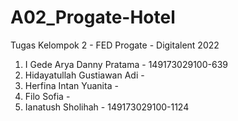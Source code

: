 # A02_Progate-Hotel
 Tugas Kelompok 2 - FED Progate - Digitalent 2022
 
 1. I Gede Arya Danny Pratama   - 149173029100-639
 2. Hidayatullah Gustiawan Adi  -
 3. Herfina Intan Yuanita       -
 4. Filo Sofia                  -
 5. Ianatush Sholihah           - 149173029100-1124


